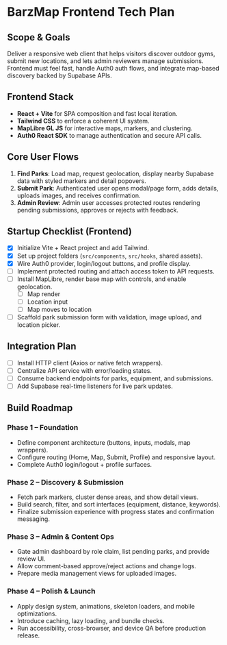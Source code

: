 # BarzMap Frontend Tech Plan

## Scope & Goals
Deliver a responsive web client that helps visitors discover outdoor gyms, submit new locations, and lets admin reviewers manage submissions. Frontend must feel fast, handle Auth0 auth flows, and integrate map-based discovery backed by Supabase APIs.

## Frontend Stack
- **React + Vite** for SPA composition and fast local iteration.
- **Tailwind CSS** to enforce a coherent UI system.
- **MapLibre GL JS** for interactive maps, markers, and clustering.
- **Auth0 React SDK** to manage authentication and secure API calls.

## Core User Flows
1. **Find Parks**: Load map, request geolocation, display nearby Supabase data with styled markers and detail popovers.
2. **Submit Park**: Authenticated user opens modal/page form, adds details, uploads images, and receives confirmation.
3. **Admin Review**: Admin user accesses protected routes rendering pending submissions, approves or rejects with feedback.

## Startup Checklist (Frontend)
- [x] Initialize Vite + React project and add Tailwind.
- [x] Set up project folders (`src/components`, `src/hooks`, shared assets).
- [x] Wire Auth0 provider, login/logout buttons, and profile display.
- [ ] Implement protected routing and attach access token to API requests.
- [ ] Install MapLibre, render base map with controls, and enable geolocation.
  - [ ] Map render
  - [ ] Location input
  - [ ] Map moves to location
- [ ] Scaffold park submission form with validation, image upload, and location picker.

## Integration Plan
- [ ] Install HTTP client (Axios or native fetch wrappers).
- [ ] Centralize API service with error/loading states.
- [ ] Consume backend endpoints for parks, equipment, and submissions.
- [ ] Add Supabase real-time listeners for live park updates.

## Build Roadmap
### Phase 1 – Foundation
- Define component architecture (buttons, inputs, modals, map wrappers).
- Configure routing (Home, Map, Submit, Profile) and responsive layout.
- Complete Auth0 login/logout + profile surfaces.

### Phase 2 – Discovery & Submission
- Fetch park markers, cluster dense areas, and show detail views.
- Build search, filter, and sort interfaces (equipment, distance, keywords).
- Finalize submission experience with progress states and confirmation messaging.

### Phase 3 – Admin & Content Ops
- Gate admin dashboard by role claim, list pending parks, and provide review UI.
- Allow comment-based approve/reject actions and change logs.
- Prepare media management views for uploaded images.

### Phase 4 – Polish & Launch
- Apply design system, animations, skeleton loaders, and mobile optimizations.
- Introduce caching, lazy loading, and bundle checks.
- Run accessibility, cross-browser, and device QA before production release.

